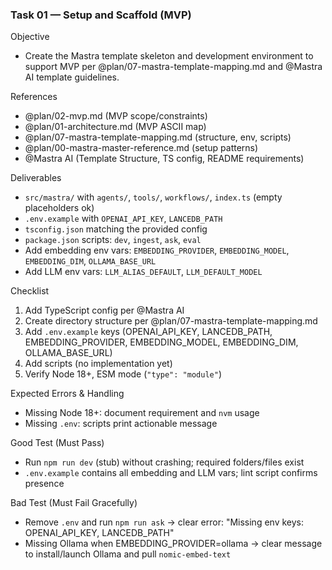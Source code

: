 ### Task 01 — Setup and Scaffold (MVP)

Objective
- Create the Mastra template skeleton and development environment to support MVP per @plan/07-mastra-template-mapping.md and @Mastra AI template guidelines.

References
- @plan/02-mvp.md (MVP scope/constraints)
- @plan/01-architecture.md (MVP ASCII map)
- @plan/07-mastra-template-mapping.md (structure, env, scripts)
- @plan/00-mastra-master-reference.md (setup patterns)
- @Mastra AI (Template Structure, TS config, README requirements)

Deliverables
- `src/mastra/` with `agents/`, `tools/`, `workflows/`, `index.ts` (empty placeholders ok)
- `.env.example` with `OPENAI_API_KEY`, `LANCEDB_PATH`
- `tsconfig.json` matching the provided config
- `package.json` scripts: `dev`, `ingest`, `ask`, `eval`
 - Add embedding env vars: `EMBEDDING_PROVIDER`, `EMBEDDING_MODEL`, `EMBEDDING_DIM`, `OLLAMA_BASE_URL`
 - Add LLM env vars: `LLM_ALIAS_DEFAULT`, `LLM_DEFAULT_MODEL`

Checklist
1. Add TypeScript config per @Mastra AI
2. Create directory structure per @plan/07-mastra-template-mapping.md
3. Add `.env.example` keys (OPENAI_API_KEY, LANCEDB_PATH, EMBEDDING_PROVIDER, EMBEDDING_MODEL, EMBEDDING_DIM, OLLAMA_BASE_URL)
4. Add scripts (no implementation yet)
5. Verify Node 18+, ESM mode (`"type": "module"`)

Expected Errors & Handling
- Missing Node 18+: document requirement and `nvm` usage
- Missing `.env`: scripts print actionable message

Good Test (Must Pass)
- Run `npm run dev` (stub) without crashing; required folders/files exist
 - `.env.example` contains all embedding and LLM vars; lint script confirms presence

Bad Test (Must Fail Gracefully)
- Remove `.env` and run `npm run ask` → clear error: "Missing env keys: OPENAI_API_KEY, LANCEDB_PATH"
 - Missing Ollama when EMBEDDING_PROVIDER=ollama → clear message to install/launch Ollama and pull `nomic-embed-text`


